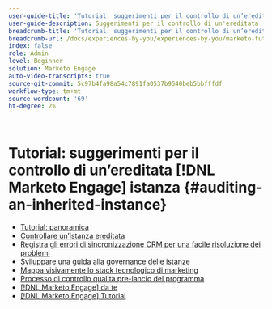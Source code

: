 ```yaml
---
user-guide-title: 'Tutorial: suggerimenti per il controllo di un’ereditata [!DNL Marketo Engage] istanza '
user-guide-description: Suggerimenti per il controllo di un'ereditata [!DNL Marketo Engage] istanza
breadcrumb-title: 'Tutorial: suggerimenti per il controllo di un’ereditata [!DNL Marketo Engage] istanza '
breadcrumb-url: /docs/experiences-by-you/experiences-by-you/marketo-tutorial-inherited-instance/overview.html
index: false
role: Admin
level: Beginner
solution: Marketo Engage
auto-video-transcripts: true
source-git-commit: 5c97b4fa98a54c7891fa0537b9540beb5bbfffdf
workflow-type: tm+mt
source-wordcount: '69'
ht-degree: 2%

---
```



# Tutorial: suggerimenti per il controllo di un’ereditata [!DNL Marketo Engage] istanza {#auditing-an-inherited-instance}

+ [Tutorial: panoramica](/help/marketo-tutorial-inherited-instance/overview.md)
+ [Controllare un’istanza ereditata](/help/marketo-tutorial-inherited-instance/audit-an-inherted-instance.md)
+ [Registra gli errori di sincronizzazione CRM per una facile risoluzione dei problemi](/help/marketo-tutorial-inherited-instance/log-crm-sync-errors-for-easy-troubleshooting.md)
+ [Sviluppare una guida alla governance delle istanze](/help/marketo-tutorial-inherited-instance/develop-an-instance-governance-guide.md)
+ [Mappa visivamente lo stack tecnologico di marketing](/help/marketo-tutorial-inherited-instance/create-a-visual-data-flow-diagram.md)
+ [Processo di controllo qualità pre-lancio del programma](/help/marketo-tutorial-inherited-instance/essential-program-pre-launch-qa.md)
+ [[!DNL Marketo Engage] da te](/https://experienceleague.adobe.com/en/docs/experiences-by-you/experiences-by-you/marketo-engage/overview)
+ [[!DNL Marketo Engage] Tutorial](https://experienceleague.adobe.com/docs/marketo-learn/tutorials/overview.html?lang=it)


